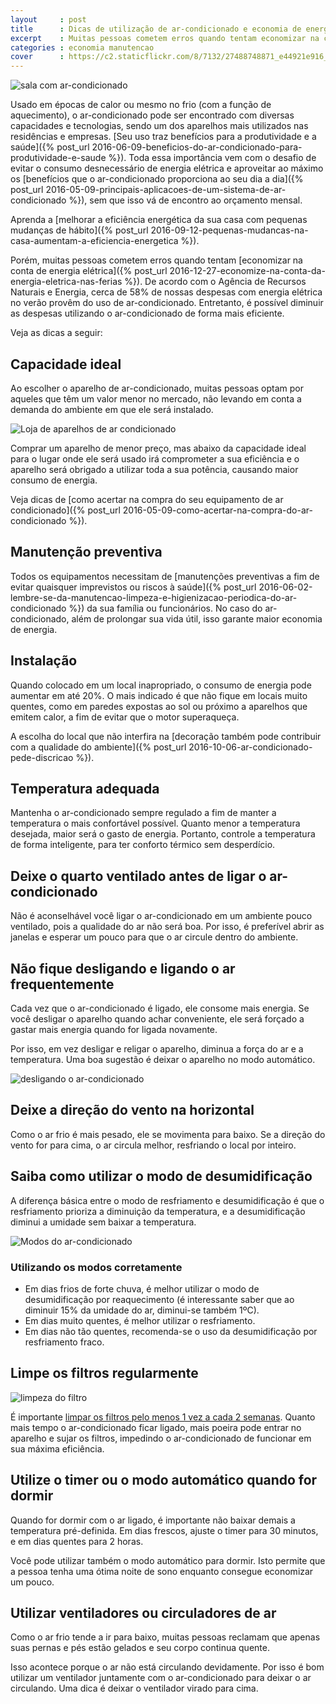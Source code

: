 ```yaml
---
layout     : post
title      : Dicas de utilização de ar-condicionado e economia de energia
excerpt    : Muitas pessoas cometem erros quando tentam economizar na conta de energia elétrica. De acordo com o Agência de Recursos Naturais e Energia, cerca de 58% de nossas despesas com energia elétrica no verão provêm do uso de ar-condicionado. Entretanto, é possível diminuir as despesas utilizando o ar-condicionado de forma mais eficiente.
categories : economia manutencao
cover      : https://c2.staticflickr.com/8/7132/27488748871_e44921e916_h.jpg
---
```


<div class="pull"><img src="https://c2.staticflickr.com/8/7132/27488748871_e44921e916_h.jpg" alt="sala com ar-condicionado"></div>

Usado em épocas de calor ou mesmo no frio (com a função de aquecimento), o ar-condicionado pode ser encontrado com diversas capacidades e tecnologias, sendo um dos aparelhos mais utilizados nas residências e empresas. [Seu uso traz benefícios para a produtividade e a saúde]({% post_url 2016-06-09-beneficios-do-ar-condicionado-para-produtividade-e-saude %}). Toda essa importância vem com o desafio de evitar o consumo desnecessário de energia elétrica e aproveitar ao máximo os [benefícios que o ar-condicionado proporciona ao seu dia a dia]({% post_url 2016-05-09-principais-aplicacoes-de-um-sistema-de-ar-condicionado %}), sem que isso vá de encontro ao orçamento mensal.

Aprenda a [melhorar a eficiência energética da sua casa com pequenas mudanças de hábito]({% post_url 2016-09-12-pequenas-mudancas-na-casa-aumentam-a-eficiencia-energetica %}).

Porém, muitas pessoas cometem erros quando tentam [economizar na conta de energia elétrica]({% post_url 2016-12-27-economize-na-conta-da-energia-eletrica-nas-ferias %}). De acordo com o Agência de Recursos Naturais e Energia, cerca de 58% de nossas despesas com energia elétrica no verão provêm do uso de ar-condicionado. Entretanto, é possível diminuir as despesas utilizando o ar-condicionado de forma mais eficiente.

Veja as dicas a seguir:

## Capacidade ideal

Ao escolher o aparelho de ar-condicionado, muitas pessoas optam por aqueles que têm um valor menor no mercado, não levando em conta a demanda do ambiente em que ele será instalado.

<div class="grid _center">
    <div class="cell"><img src="https://c2.staticflickr.com/8/7741/28689692051_e31c5080d1_z.jpg" alt="Loja de aparelhos de ar condicionado"></div>
    <div class="cell">
        <p>Comprar um aparelho de menor preço, mas abaixo da capacidade ideal para o lugar onde ele será usado irá comprometer a sua eficiência e o aparelho será obrigado a utilizar toda a sua potência, causando maior consumo de energia.</p>
    </div>
</div>


Veja dicas de [como acertar na compra do seu equipamento de ar condicionado]({% post_url 2016-05-09-como-acertar-na-compra-do-ar-condicionado %}).

## Manutenção preventiva

Todos os equipamentos necessitam de [manutenções preventivas a fim de evitar quaisquer imprevistos ou riscos à saúde]({% post_url 2016-06-02-lembre-se-da-manutencao-limpeza-e-higienizacao-periodica-do-ar-condicionado %}) da sua família ou funcionários. No caso do ar-condicionado, além de prolongar sua vida útil, isso garante maior economia de energia.

## Instalação

Quando colocado em um local inapropriado, o consumo de energia pode aumentar em até 20%. O mais indicado é que não fique em locais muito quentes, como em paredes expostas ao sol ou próximo a aparelhos que emitem calor, a fim de evitar que o motor superaqueça.

A escolha do local que não interfira na [decoração também pode contribuir com a qualidade do ambiente]({% post_url 2016-10-06-ar-condicionado-pede-discricao %}).

## Temperatura adequada

Mantenha o ar-condicionado sempre regulado a fim de manter a temperatura o mais confortável possível. Quanto menor a temperatura desejada, maior será o gasto de energia. Portanto, controle a temperatura de forma inteligente, para ter conforto térmico sem desperdício.

## Deixe o quarto ventilado antes de ligar o ar-condicionado

Não é aconselhável você ligar o ar-condicionado em um ambiente pouco ventilado, pois a qualidade do ar não será boa. Por isso, é preferível abrir as janelas e esperar um pouco para que o ar circule dentro do ambiente.

## Não fique desligando e ligando o ar frequentemente

<div class="grid _center">
    <div class="cell">
        <p>Cada vez que o ar-condicionado é ligado, ele consome mais energia. Se você desligar o aparelho quando achar conveniente, ele será forçado a gastar mais energia quando for ligada novamente.</p>
        <p>Por isso, em vez desligar e religar o aparelho, diminua a força do ar e a temperatura. Uma boa sugestão é deixar o aparelho no modo automático.</p>
    </div>
    <div class="cell"><img src="https://c2.staticflickr.com/8/7643/27322791133_223bbe8c41_o.jpg" alt="desligando o ar-condicionado"></div>
</div>

## Deixe a direção do vento na horizontal

Como o ar frio é mais pesado, ele se movimenta para baixo. Se a direção do vento for para cima, o ar circula melhor, resfriando o local por inteiro.

## Saiba como utilizar o modo de desumidificação

<div class="grid _center">
    <div class="cell">
        <p>A diferença básica entre o modo de resfriamento e desumidificação é que o resfriamento prioriza a diminuição da temperatura, e a desumidificação diminui a umidade sem baixar a temperatura.</p>
    </div>
    <div class="cell"><img src="https://c2.staticflickr.com/6/5485/30407909145_8644b957a3_o.jpg" alt="Modos do ar-condicionado"></div>
</div>

### Utilizando os modos corretamente

- Em dias frios de forte chuva, é melhor utilizar o modo de desumidificação por reaquecimento (é interessante saber que ao diminuir 15% da umidade do ar, diminui-se também 1ºC).
- Em dias muito quentes, é melhor utilizar o resfriamento.
- Em dias não tão quentes, recomenda-se o uso da desumidificação por resfriamento fraco.

## Limpe os filtros regularmente

<div class="grid _center">
    <div class="cell">
        <img src="https://c2.staticflickr.com/8/7313/27657308140_cc86a38572_o.jpg" alt="limpeza do filtro">
    </div>
    <div class="cell">
        <p>É importante <a href="{% post_url 2016-06-27-mantenha-o-ar-condicionado-limpo-e-evite-problemas-de-saude %}">limpar os filtros pelo menos 1 vez a cada 2 semanas</a>. Quanto mais tempo o ar-condicionado ficar ligado, mais poeira pode entrar no aparelho e sujar os filtros, impedindo o ar-condicionado de funcionar em sua máxima eficiência.</p>
    </div>
</div>

## Utilize o timer ou o modo automático quando for dormir

Quando for dormir com o ar ligado, é importante não baixar demais a temperatura pré-definida. Em dias frescos, ajuste o timer para 30 minutos, e em dias quentes para 2 horas.

Você pode utilizar também o modo automático para dormir. Isto permite que a pessoa tenha uma ótima noite de sono enquanto consegue economizar um pouco.

## Utilizar ventiladores ou circuladores de ar

Como o ar frio tende a ir para baixo, muitas pessoas reclamam que apenas suas pernas e pés estão gelados e seu corpo continua quente.

Isso acontece porque o ar não está circulando devidamente. Por isso é bom utilizar um ventilador juntamente com o ar-condicionado para deixar o ar circulando. Uma dica é deixar o ventilador virado para cima.
